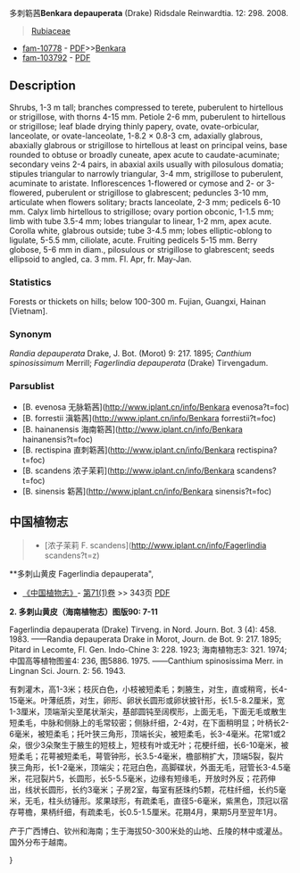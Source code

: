 多刺簕茜**Benkara depauperata** (Drake) Ridsdale Reinwardtia. 12: 298. 2008.

> [Rubiaceae](http://www.iplant.cn/info/Rubiaceae?t=foc)
* [fam-10778](http://www.iplant.cn/foc/fam/10778) - [PDF](http://www.iplant.cn/foc/pdf/Rubiaceae.pdf)>>[Benkara](http://www.iplant.cn/info/Benkara?t=foc)
* [fam-103792](http://www.iplant.cn/foc/fam/103792) - [PDF](http://www.iplant.cn/foc/pdf/Benkara.pdf)

## Description

Shrubs, 1-3 m tall; branches compressed to terete, puberulent to hirtellous or strigillose, with thorns 4-15 mm. Petiole 2-6 mm, puberulent to hirtellous or strigillose; leaf blade drying thinly papery, ovate, ovate-orbicular, lanceolate, or ovate-lanceolate, 1-8.2 × 0.8-3 cm, adaxially glabrous, abaxially glabrous or strigillose to hirtellous at least on principal veins, base rounded to obtuse or broadly cuneate, apex acute to caudate-acuminate; secondary veins 2-4 pairs, in abaxial axils usually with pilosulous domatia; stipules triangular to narrowly triangular, 3-4 mm, strigillose to puberulent, acuminate to aristate. Inflorescences 1-flowered or cymose and 2- or 3-flowered, puberulent or strigillose to glabrescent; peduncles 3-10 mm, articulate when flowers solitary; bracts lanceolate, 2-3 mm; pedicels 6-10 mm. Calyx limb hirtellous to strigillose; ovary portion obconic, 1-1.5 mm; limb with tube 3.5-4 mm; lobes triangular to linear, 1-2 mm, apex acute. Corolla white, glabrous outside; tube 3-4.5 mm; lobes elliptic-oblong to ligulate, 5-5.5 mm, ciliolate, acute. Fruiting pedicels 5-15 mm. Berry globose, 5-6 mm in diam., pilosulous or strigillose to glabrescent; seeds ellipsoid to angled, ca. 3 mm. Fl. Apr, fr. May-Jan.

### Statistics
Forests or thickets on hills; below 100-300 m. Fujian, Guangxi, Hainan [Vietnam].

### Synonym
*Randia depauperata* Drake, J. Bot. (Morot) 9: 217. 1895; *Canthium spinosissimum* Merrill; *Fagerlindia depauperata* (Drake) Tirvengadum.



### Parsublist

* [B.  evenosa  无脉簕茜](http://www.iplant.cn/info/Benkara evenosa?t=foc)
* [B.  forrestii  滇簕茜](http://www.iplant.cn/info/Benkara forrestii?t=foc)
* [B.  hainanensis  海南簕茜](http://www.iplant.cn/info/Benkara hainanensis?t=foc)
* [B.  rectispina  直刺簕茜](http://www.iplant.cn/info/Benkara rectispina?t=foc)
* [B.  scandens  浓子茉莉](http://www.iplant.cn/info/Benkara scandens?t=foc)
* [B.  sinensis  簕茜](http://www.iplant.cn/info/Benkara sinensis?t=foc)

## 中国植物志

> * [浓子茉莉  F.  scandens](http://www.iplant.cn/info/Fagerlindia scandens?t=z)


**多刺山黄皮 Fagerlindia depauperata",



* [《中国植物志》](http://www.iplant.cn/frps)- [第71(1)卷](http://www.iplant.cn/frps/vol/71(1)) >> 343页 [PDF](http://www.iplant.cn/frps/pdf/71(1)/343.PDF)


**2. 多刺山黄皮（海南植物志）图版90: 7-11**

Fagerlindia depauperata (Drake) Tirveng. in Nord. Journ. Bot. 3 (4): 458. 1983. ——Randia depauperata Drake in Morot, Journ. de Bot. 9: 217. 1895; Pitard in Lecomte, Fl. Gen. Indo-Chine 3: 228. 1923; 海南植物志3: 321. 1974; 中国高等植物图鉴4: 236, 图5886. 1975. ——Canthium spinosissima Merr. in Lingnan Sci. Journ. 2: 56. 1943.

有刺灌木，高1-3米；枝灰白色，小枝被短柔毛；刺腋生，对生，直或稍弯，长4-15毫米。叶薄纸质，对生，卵形、卵状长圆形或卵状披针形，长1.5-8.2厘米，宽1-3厘米，顶端渐尖至尾状渐尖，基部圆钝至阔楔形，上面无毛，下面无毛或散生短柔毛，中脉和侧脉上的毛常较密；侧脉纤细，2-4对，在下面稍明显；叶柄长2-6毫米，被短柔毛；托叶狭三角形，顶端长尖，被短柔毛，长3-4毫米。花常1或2朵，很少3朵聚生于腋生的短枝上，短枝有叶或无叶；花梗纤细，长6-10毫米，被短柔毛；花萼被短柔毛，萼管钟形，长3.5-4毫米，檐部稍扩大，顶端5裂，裂片狭三角形，长1-2毫米，顶端尖；花冠白色，高脚碟状，外面无毛，冠管长3-4.5毫米，花冠裂片5，长圆形，长5-5.5毫米，边缘有短缘毛，开放时外反；花药伸出，线状长圆形，长约3毫米；子房2室，每室有胚珠约5颗，花柱纤细，长约5毫米，无毛，柱头纺锤形。浆果球形，有疏柔毛，直径5-6毫米，紫黑色，顶冠以宿存萼檐，果柄纤细，有疏柔毛，长0.5-1.5厘米。花期4月，果期5月至翌年1月。

产于广西博白、钦州和海南；生于海拔50-300米处的山地、丘陵的林中或灌丛。国外分布于越南。



}